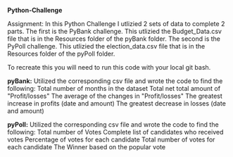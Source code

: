 **Python-Challenge**

Assignment:
In this Python Challenge I utlizied 2 sets of data to complete 2 parts. 
The first is the PyBank challenge. This utlizied the Budget_Data.csv file that is in the Resources folder of the pyBank folder. 
The second is the PyPoll challenge. This utlizied the election_data.csv file that is in the Resources folder of the pyPoll folder. 

To recreate this you will need to run this code with your local git bash. 

**pyBank:**
Utilized the corresponding csv file and wrote the code to find the following:
    Total number of months in the dataset
    Total net total amount of "Profit/losses" 
    The average of the changes in "Profit/losses"
    The greatest increase in profits (date and amount)
    The greatest decrease in losses (date and amount)
    
**pyPoll:**
Utilized the corresponding csv file and wrote the code to find the following:
    Total number of Votes 
    Complete list of candidates who received votes
    Percentage of votes for each candidate
    Total number of votes for each candidate
    The Winner based on the popular vote
    